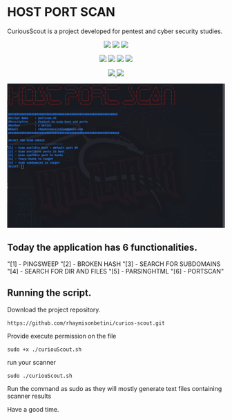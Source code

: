 # HOST PORT SCAN
CuriousScout is a project developed for pentest and cyber security studies.

<p align="center">
   <img src="https://img.shields.io/bower/l/MI?style=flat-square">
   <img src="https://img.shields.io/badge/version-1.0.0-blue">
   <img src="https://img.shields.io/badge/Made%20with-Bash-1f425f.svg">
</p>

<p align="center">
   <img src="https://img.shields.io/badge/Kali_Linux-557C94?style=for-the-badge&logo=kali-linux&logoColor=white">
   <img src="https://img.shields.io/badge/Debian-A81D33?style=for-the-badge&logo=debian&logoColor=white">
   <img src="https://img.shields.io/badge/Linux-FCC624?style=for-the-badge&logo=linux&logoColor=black">
   <img src="https://img.shields.io/badge/Shell_Script-121011?style=for-the-badge&logo=gnu-bash&logoColor=white">
</p>

<p align="center">
  <a href="https://www.linkedin.com/in/heleno-betini-2b3016175/" target="_blank">
    <img src="https://img.shields.io/badge/LinkedIn-0077B5?style=for-the-badge&logo=linkedin&logoColor=white">
  </a>
  <a href="https://github.com/rhaymisonbetini" target="_blank">
    <img src="https://img.shields.io/badge/GitHub-100000?style=for-the-badge&logo=github&logoColor=white">
  </a>
</p>

<p align="center">
   <img src="https://github.com/rhaymisonbetini/hostportscan/blob/main/assets/sh.png">
</p>

## Today the application has 6 functionalities.

"[1] - PINGSWEEP
"[2] - BROKEN HASH
"[3] - SEARCH FOR SUBDOMAINS
"[4] - SEARCH FOR DIR AND FILES
"[5] - PARSINGHTML
"[6] - PORTSCAN"

## Running the script.

Download the project repository.

```shell
https://github.com/rhaymisonbetini/curios-scout.git
```
Provide execute permission on the file

```shell
sudo +x ./curiouScout.sh
```

run your scanner

```shell
sudo ./curiouScout.sh
```

Run the command as sudo as they will mostly generate text files containing scanner results

Have a good time.